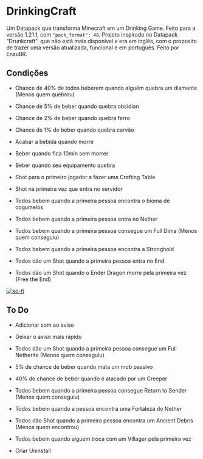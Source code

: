# DrinkingCraft
Um Datapack que transforma Minecraft em um Drinking Game. Feito para a versão 1.21.1, com ```"pack_format": 48```. Projeto inspirado no Datapack "Drunkcraft", que não está mais disponível e era em inglês, com o proposito de trazer uma versão atualizada, funcional e em português. Feito por EnzuBR.

## Condições
- Chance de 40% de todos beberem quando alguém quebra um diamante (Menos quem quebrou)

- Chance de 5% de beber quando quebra obsidian

- Chance de 2% de beber quando quebra ferro

- Chance de 1% de beber quando quebra carvão

- Acabar a bebida quando morre

- Beber quando fica 10min sem morrer

- Beber quando seu equipamento quebra

- Shot para o primeiro jogador a fazer uma Crafting Table

- Shot na primeira vez que entra no servidor

- Todos bebem quando a primeira pessoa encontra o bioma de cogumelos

- Todos bebem quando a primeira pessoa entra no Nether

- Todos bebem quando a primeira pessoa consegue um Full Dima (Menos quem conseguiu)

- Todos bebem quando a primeira pessoa encontra a Stronghold

- Todos dão um Shot quando a primeira pessoa entra no End

- Todos dão um Shot quando o Ender Dragon morre pela primeira vez (Free the End)

[![ko-fi](https://ko-fi.com/img/githubbutton_sm.svg)](https://ko-fi.com/I2I0149EW0)

## To Do

- Adicionar som ao aviso

- Deixar o aviso mais rápido

- Todos dão um Shot quando a primeira pessoa consegue um Full Netherite (Menos quem conseguiu)

- 5% de chance de beber quando mata um mob passivo

- 40% de chance de beber quando é atacado por um Creeper

- Todos bebem quando a primeira pessoa consegue Return to Sender (Menos quem conseguiu)

- Todos bebem quando a pessoa encontra uma Fortaleza do Nether

- Todos dão Shot quando a primeira pessoa encontra um Ancient Debris (Menos quem encontrou)

- Todos bebem quando alguem troca com um Villager pela primeira vez

- Criar Uninstall